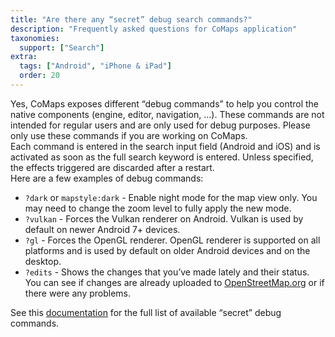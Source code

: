 ```yaml
---
title: "Are there any “secret” debug search commands?"
description: "Frequently asked questions for CoMaps application"
taxonomies:
  support: ["Search"]
extra:
  tags: ["Android", "iPhone & iPad"]
  order: 20
---
```


Yes, CoMaps exposes different “debug commands” to help you control the native components (engine, editor, navigation, ...). These commands are not intended for regular users and are only used for debug purposes. Please only use these commands if you are working on CoMaps.  
Each command is entered in the search input field (Android and iOS) and is activated as soon as the full search keyword is entered. Unless specified, the effects triggered are discarded after a restart.  
Here are a few examples of debug commands:

* `?dark` or `mapstyle:dark` - Enable night mode for the map view only. You may need to change the zoom level to fully apply the new mode.  
* `?vulkan` - Forces the Vulkan renderer on Android. Vulkan is used by default on newer Android 7+ devices.  
* `?gl` - Forces the OpenGL renderer. OpenGL renderer is supported on all platforms and is used by default on older Android devices and on the desktop.  
* `?edits` - Shows the changes that you’ve made lately and their status. You can see if changes are already uploaded to [OpenStreetMap.org](https://osm.org) or if there were any problems.

See this [documentation](https://github.com/organicmaps/organicmaps/blob/master/docs/DEBUG_COMMANDS.md) for the full list of available “secret” debug commands.
